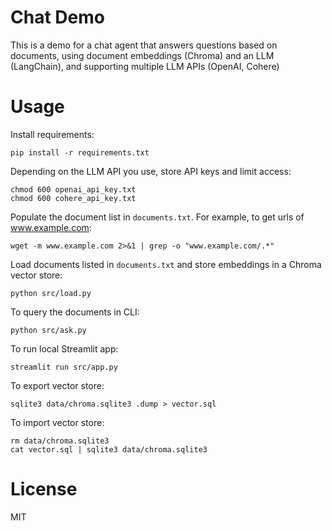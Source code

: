 Chat Demo
=========

This is a demo for a chat agent that answers questions based on documents, using document embeddings (Chroma) and an LLM (LangChain), and supporting multiple LLM APIs (OpenAI, Cohere)

# Usage

Install requirements:

    pip install -r requirements.txt

Depending on the LLM API you use, store API keys and limit access:

    chmod 600 openai_api_key.txt
    chmod 600 cohere_api_key.txt

Populate the document list in `documents.txt`. For example, to get urls of www.example.com:

    wget -m www.example.com 2>&1 | grep -o "www.example.com/.*"

Load documents listed in `documents.txt` and store embeddings in a Chroma vector store:

    python src/load.py

To query the documents in CLI:

    python src/ask.py

To run local Streamlit app:

    streamlit run src/app.py

To export vector store:

    sqlite3 data/chroma.sqlite3 .dump > vector.sql

To import vector store:

    rm data/chroma.sqlite3
    cat vector.sql | sqlite3 data/chroma.sqlite3

# License

MIT
